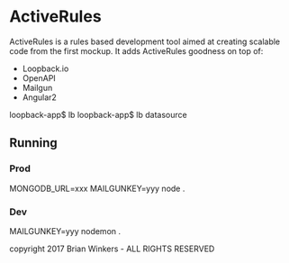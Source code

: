 # ActiveRules
ActiveRules is a rules based development tool aimed at creating scalable code from the first mockup.
It adds ActiveRules goodness on top of:
* Loopback.io
* OpenAPI
* Mailgun
* Angular2

loopback-app$ lb
loopback-app$ lb datasource

## Running

### Prod
MONGODB_URL=xxx MAILGUNKEY=yyy node .

### Dev
MAILGUNKEY=yyy nodemon .

copyright 2017 Brian Winkers - ALL RIGHTS RESERVED